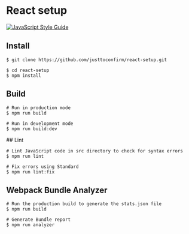 # React setup

[![JavaScript Style Guide](https://img.shields.io/badge/code_style-standard-brightgreen.svg)](https://standardjs.com)

## Install
```
$ git clone https://github.com/justtoconfirm/react-setup.git

$ cd react-setup
$ npm install
```

## Build
```
# Run in production mode
$ npm run build

# Run in development mode
$ npm run build:dev
```

## Lint
```
# Lint JavaScript code in src directory to check for syntax errors
$ npm run lint

# Fix errors using Standard
$ npm run lint:fix
```

## Webpack Bundle Analyzer
```
# Run the production build to generate the stats.json file
$ npm run build

# Generate Bundle report
$ npm run analyzer
```